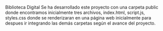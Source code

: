 Biblioteca Digital
Se ha desarrollado este proyecto con una carpeta public donde encontramos inicialmente tres archivos, index.html, script.js, styles.css donde se renderizaran en una
página web inicialmente para despues ir integrando las demás carpetas según el avance del proyecto.
